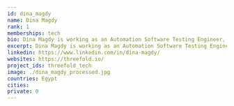 ```yaml
---
id: dina_magdy
name: Dina Magdy
rank: 1
memberships: tech
bio: Dina Magdy is working as an Automation Software Testing Engineer, starting her carreer at codescalers, and now has about 2 year experience in cloudcomputing software. Engineer fell in love with Threefold Threefold create future internet,so it amazing to be part of this.
excerpt: Dina Magdy is working as an Automation Software Testing Engineer, starting her carreer at codescalers.
linkedin: https://www.linkedin.com/in/dina-magdy/
websites: https://threefold.io/
project_ids: threefold_tech
image: ./dina_magdy_processed.jpg
countries: Egypt
cities:
private: 0
---
```

